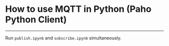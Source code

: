 # How to use MQTT in Python (Paho Python Client)
---
Run `publish.ipynb` and `subscribe.ipynb` simultaneously.

